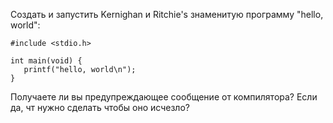 Создать и запустить Kernighan и Ritchie's знаменитую программу "hello, world":

```shell
#include <stdio.h>

int main(void) {
   printf("hello, world\n");
}
```

Получаете ли вы предупреждающее сообщение от компилятора? Если да, чт нужно сделать чтобы оно исчезло?
